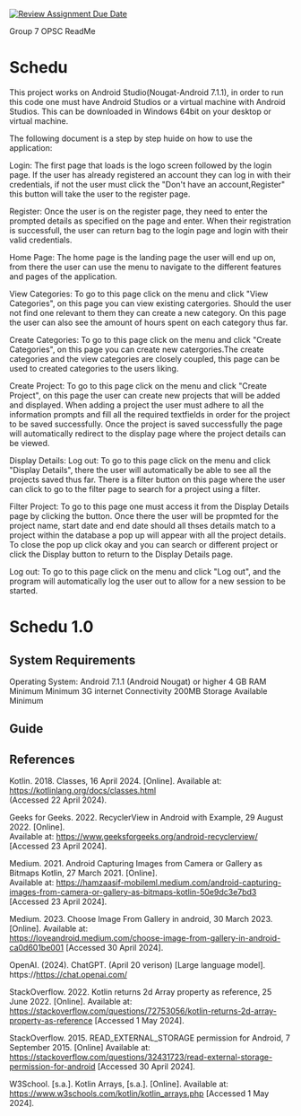 [![Review Assignment Due Date](https://classroom.github.com/assets/deadline-readme-button-24ddc0f5d75046c5622901739e7c5dd533143b0c8e959d652212380cedb1ea36.svg)](https://classroom.github.com/a/R5jXqcon)

Group 7 OPSC ReadMe

<h1>Schedu</h1>

This project works on Android Studio(Nougat-Android 7.1.1), in order to run this code one must have Android Studios or a virtual machine with Android Studios. This can be downloaded in Windows 64bit on your desktop or virtual machine.

The following document is a step by step huide on how to use the application:

Login:
The first page that loads is the logo screen followed by the login page. If the user has already registered an account they can log in with their credentials, if not the user must click the "Don't have an account,Register" this button will take the user to the register page.

Register:
Once the user is on the register page, they need to enter the prompted details as specified on the page and enter. When their registration is successfull, the user can return bag to the login page and login with their valid credentials.

Home Page:
The home page is the landing page the user will end up on, from there the user can use the menu to navigate to the different features and pages of the application.

View Categories:
To go to this page click on the menu and click "View Categories", on this page you can view existing catergories. Should the user not find one relevant to them they can create a new category. On this page the user can also see the amount of hours spent on each category thus far.

Create Categories:
To go to this page click on the menu and click "Create Categories", on this page you can create new catergories.The create categories and the view categories are closely coupled, this page can be used to created categories to the users liking.

Create Project:
To go to this page click on the menu and click "Create Project", on this page the user can create new projects that will be added and displayed. When adding a project the user must adhere to all the information prompts and fill all the required textfields in order for the project to be saved successfully. Once the project is saved successfully the page will automatically redirect to the display page where the project details can be viewed.


Display Details:
Log out:
To go to this page click on the menu and click "Display Details", there the user will automatically be able to see all the projects saved thus far. There is a filter button on this page where the user can click to go to the filter page to search for a project using a filter.

Filter Project:
To go to this page one must access it from the Display Details page by clicking the button. Once there the user will be propmted for the project name, start date and end date should all thses details match to a project within the database a pop up will appear with all the project details. To close the pop up click okay and you can search or different project or click the Display button to return to the Display Details page.

Log out:
To go to this page click on the menu and click "Log out", and the program will automatically log the user out to allow for a new session to be started.

<h1>Schedu 1.0</h1>

<h2>System Requirements</h2>
<p>
	Operating System: Android 7.1.1 (Android Nougat) or higher
	4 GB RAM Minimum
	Minimum  3G internet Connectivity
	200MB Storage Available Minimum
</p>


<h2>Guide</h2>




	
<h2>References</h2>


Kotlin. 2018. Classes, 16 April 2024. [Online]. Available at: https://kotlinlang.org/docs/classes.html </br>
(Accessed 22 April 2024).</br>

Geeks for Geeks. 2022. RecyclerView in Android with Example, 29 August 2022. [Online]. </br>
Available at: https://www.geeksforgeeks.org/android-recyclerview/ [Accessed 23 April 2024].</br>

Medium. 2021. Android Capturing Images from Camera or Gallery as Bitmaps Kotlin, 27 March 2021. [Online].</br>
Available at: https://hamzaasif-mobileml.medium.com/android-capturing-images-from-camera-or-gallery-as-bitmaps-kotlin-50e9dc3e7bd3</br>
[Accessed 23 April 2024].

Medium. 2023. Choose Image From Gallery in android, 30 March 2023. [Online]. Available at: </br>
https://loveandroid.medium.com/choose-image-from-gallery-in-android-ca0d601be001 [Accessed 30 April 2024].

OpenAI. (2024). ChatGPT. (April 20 verison) [Large language model]. https://https://chat.openai.com/ </br>

StackOverflow. 2022. Kotlin returns 2d Array property as reference, 25 June 2022. [Online]. Available at: </br>
https://stackoverflow.com/questions/72753056/kotlin-returns-2d-array-property-as-reference [Accessed 1 May 2024].

StackOverflow. 2015. READ_EXTERNAL_STORAGE permission for Android, 7 September 2015. [Online]  Available at: </br>
https://stackoverflow.com/questions/32431723/read-external-storage-permission-for-android [Accessed 30 April 2024].

W3School. [s.a.]. Kotlin Arrays, [s.a.]. [Online]. Available at: </br>
https://www.w3schools.com/kotlin/kotlin_arrays.php [Accessed 1 May 2024].




